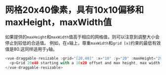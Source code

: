 # 网格20x40像素，具有10x10偏移和maxHeight，maxWidth值

如果提供的`maxHeight`和`maxWidth`值高于相应的网格值，则可以注意到调整大小会停止到较低的合适值。 例如，在`x`轴上，尊重`maxWidth`和`grid [x]`约束的最低有效值是80.这同样适用于`y`轴。

~~~js
<vue-draggable-resizable :grid="[20,40]" :x="10" :y="20" :maxHeight="290" :maxWidth="290">
  <p>Grid 20x40 starting with a 10x20 offset and max height, max width values equal to 290.</p>
</vue-draggable-resizable>
~~~

